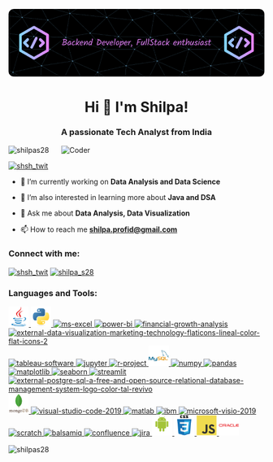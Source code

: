 ![MasterHead](./github-header-image.png)
<h1 align="center">Hi 👋 I'm Shilpa!</h1>
<h3 align="center">A passionate Tech Analyst from India</h3>
<image align="right" alt="Coder" width="400" src="https://media.tenor.com/S59bPkT0pqcAAAAC/programming.gif">

<p align="left"> <img src="https://komarev.com/ghpvc/?username=shilpas28&label=Profile%20views&color=0e75b6&style=flat" alt="shilpas28" /> </p>

<p align="left"> <a href="https://twitter.com/shsh_twit" target="blank"><img src="https://img.shields.io/twitter/follow/shsh_twit?logo=twitter&style=for-the-badge" alt="shsh_twit" /></a> </p>

- 🔭 I’m currently working on **Data Analysis and Data Science**

- 🌱 I’m also interested in learning more about **Java and DSA**

- 💬 Ask me about **Data Analysis, Data Visualization**

- 📫 How to reach me **shilpa.profid@gmail.com**

<h3 align="left">Connect with me:</h3>
<p align="left">
<a href="https://twitter.com/shsh_twit" target="blank"><img align="center" src="https://raw.githubusercontent.com/rahuldkjain/github-profile-readme-generator/master/src/images/icons/Social/twitter.svg" alt="shsh_twit" height="30" width="40" /></a>
<a href="https://www.leetcode.com/shilpa_s28" target="blank"><img align="center" src="https://raw.githubusercontent.com/rahuldkjain/github-profile-readme-generator/master/src/images/icons/Social/leet-code.svg" alt="shilpa_s28" height="30" width="40" /></a>
</p>

<h3 align="left">Languages and Tools:</h3>
<p align="left"> <a href="https://www.java.com" target="_blank" rel="noreferrer"> <img src="https://raw.githubusercontent.com/devicons/devicon/master/icons/java/java-original.svg" alt="java" width="40" height="40"/> <a href="https://www.python.org" target="_blank" rel="noreferrer"> <img src="https://raw.githubusercontent.com/devicons/devicon/master/icons/python/python-original.svg" alt="python" width="40" height="40"/> <a href="https://www.microsoft.com/en/microsoft-365/excel?market=af" target="_blank" rel="noreferrer"> <img src="https://img.icons8.com/fluency/48/ms-excel.png" alt="ms-excel" width="40" height="40"/> <a href="https://www.microsoft.com/en-us/power-platform/products/power-bi" target="_blank" rel="noreferrer"> <img src="https://img.icons8.com/color/48/power-bi-2021.png" alt="power-bi" width="40" height="40"/> <a href="https://en.wikipedia.org/wiki/Data_analysis" target="_blank" rel="noreferrer"> <img src="https://img.icons8.com/fluency/48/financial-growth-analysis.png" alt="financial-growth-analysis" width="40" height="40"/> <a href="https://en.wikipedia.org/wiki/Data_and_information_visualization" target="_blank" rel="noreferrer"> <img src="https://img.icons8.com/external-flaticons-lineal-color-flat-icons/64/external-data-visualization-marketing-technology-flaticons-lineal-color-flat-icons-2.png" alt="external-data-visualization-marketing-technology-flaticons-lineal-color-flat-icons-2" width="40" height="40"/> <a href="https://www.tableau.com/" target="_blank" rel="noreferrer"> <img src="https://img.icons8.com/color/48/tableau-software.png" alt="tableau-software" width="40" height="40"/> <a href="https://jupyter.org/" target="_blank" rel="noreferrer"> <img src="https://img.icons8.com/fluency/48/jupyter.png" alt="jupyter" width="40" height="40"/> <a href="https://www.r-project.org/" target="_blank" rel="noreferrer"> <img src="https://img.icons8.com/fluency/48/r-project.png" alt="r-project" width="40" height="40"/> <a href="https://www.mysql.com/" target="_blank" rel="noreferrer"> <img src="https://raw.githubusercontent.com/devicons/devicon/master/icons/mysql/mysql-original-wordmark.svg" alt="mysql" width="40" height="40"/> <a href="https://numpy.org/" target="_blank" rel="noreferrer"> <img src="https://img.icons8.com/color/48/numpy.png" alt="numpy" width="40" height="40"/> <a href="https://pandas.pydata.org/" target="_blank" rel="noreferrer"> <img src="https://img.icons8.com/color/48/pandas.png" alt="pandas" width="40" height="40"/> <a href="https://matplotlib.org/" target="_blank" rel="noreferrer"> <img src="https://img.icons8.com/color/48/matplotlib.png" alt="matplotlib" width="40" height="40"/> <a href="https://seaborn.pydata.org/" target="_blank" rel="noreferrer"> <img src="https://seaborn.pydata.org/_images/logo-mark-lightbg.svg" alt="seaborn" width="40" height="40"/> <a href="https://streamlit.io/" target="_blank" rel="noreferrer"> <img src="https://img.icons8.com/color/48/streamlit.png" alt="streamlit" width="40" height="40"/> <a href="https://www.postgresql.org/" target="_blank" rel="noreferrer"> <img src="https://img.icons8.com/external-tal-revivo-color-tal-revivo/24/external-postgre-sql-a-free-and-open-source-relational-database-management-system-logo-color-tal-revivo.png" alt="external-postgre-sql-a-free-and-open-source-relational-database-management-system-logo-color-tal-revivo" width="40" height="40"/> <a href="https://www.mongodb.com/" target="_blank" rel="noreferrer"> <img src="https://raw.githubusercontent.com/devicons/devicon/master/icons/mongodb/mongodb-original-wordmark.svg" alt="mongodb" width="40" height="40"/> <a href="https://code.visualstudio.com/" target="_blank" rel="noreferrer"> <img src="https://img.icons8.com/color/48/visual-studio-code-2019.png" alt="visual-studio-code-2019" width="40" height="40"/> <a href="https://www.mathworks.com/products/matlab.html" target="_blank" rel="noreferrer"> <img src="https://upload.wikimedia.org/wikipedia/commons/2/21/Matlab_Logo.png" alt="matlab" width="40" height="40"/> <a href="https://www.ibm.com/products/datastage" target="_blank" rel="noreferrer"> <img src="https://img.icons8.com/ios/50/ibm.png" alt="ibm" width="40" height="40"/> <a href="https://www.microsoft.com/en-in/microsoft-365/visio/flowchart-software" target="_blank" rel="noreferrer"> <img src="https://img.icons8.com/color/48/microsoft-visio-2019.png" alt="microsoft-visio-2019" width="40" height="40"/> <a href="https://scratch.mit.edu/" target="_blank" rel="noreferrer"> <img src="https://img.icons8.com/color/48/scratch.png" alt="scratch" width="40" height="40"/> <a href="https://balsamiq.com/" target="_blank" rel="noreferrer"> <img src="https://cdn.brandfetch.io/id3JNaKDRe/w/400/h/400/theme/dark/icon.jpeg?c=1bxid64Mup7aczewSAYMX&t=1751275430801" alt="balsamiq" width="40" height="40"/> <a href="https://www.atlassian.com/software/confluence?gclsrc=aw.ds&&campaign=18336813584&adgroup=140527013959&targetid=kwd-22737151&matchtype=e&network=g&device=c&device_model=&creative=696416626712&keyword=confluence&placement=&target=&ds_eid=700000001542923&ds_e1=GOOGLE&gad_source=1&gad_campaignid=18336813584&gbraid=0AAAAAD2bkRckamNRCzC1sBeCuLeM_sPdZ&gclid=Cj0KCQjwuKnGBhD5ARIsAD19RsaZKuAEVc1JzARGBqchSpo4E56QddCUl2lJEdiGwwkW8_VIZogH8U8aAlrvEALw_wcB" target="_blank" rel="noreferrer"> <img src="https://img.icons8.com/fluency/48/confluence.png" alt="confluence" width="40" height="40"/> <a href="https://www.atlassian.com/?clickid=ytmw5KRhGxycRJTWoBRDj34cUkp13fUNw3KyXg0&irgwc=1&utm_medium=paid-affiliate&utm_source=impact&ircid=17715&irpid=390418&irmpname=Wildfire%20Systems&irmptype=mediapartner&irshareid=A56&irmpgroupname=%22Non-Tech%22&iraid=2022041&utm_content=Wildfire%20-%20Atlassian%20Tracking--TEXT_LINK--&irclkid=ytmw5KRhGxycRJTWoBRDj34cUkp13fUNw3KyXg0&gad_source=1&gad_campaignid=22981871479&gbraid=0AAAABBIJwZ005FPzT50054LvDdKYlfF_r&gclid=Cj0KCQjwuKnGBhD5ARIsAD19RsauyIzm0YkuWyeqb2CfaSOsPkw5TmQoWjP1eZKOso6rlbXB37C_sPYaAthjEALw_wcB" target="_blank" rel="noreferrer"> <img src="https://img.icons8.com/color/48/jira.png" alt="jira" width="40" height="40"/> <a href="https://developer.android.com" target="_blank" rel="noreferrer"> <img src="https://raw.githubusercontent.com/devicons/devicon/master/icons/android/android-original-wordmark.svg" alt="android" width="40" height="40"/> <a href="https://developer.mozilla.org/en-US/docs/Web/CSS" target="_blank" rel="noreferrer"> <img src="https://raw.githubusercontent.com/devicons/devicon/master/icons/css3/css3-original-wordmark.svg" alt="css3" width="40" height="40"/> </a> <a href="https://developer.mozilla.org/en-US/docs/Web/JavaScript" target="_blank" rel="noreferrer"> <img src="https://raw.githubusercontent.com/devicons/devicon/master/icons/javascript/javascript-original.svg" alt="javascript" width="40" height="40"/> <a href="https://www.oracle.com/" target="_blank" rel="noreferrer"> <img src="https://raw.githubusercontent.com/devicons/devicon/master/icons/oracle/oracle-original.svg" alt="oracle" width="40" height="40"/> </a> </p>



<p><img align="center" src="https://github-readme-streak-stats.herokuapp.com/?user=shilpas28&" alt="shilpas28" /></p>

